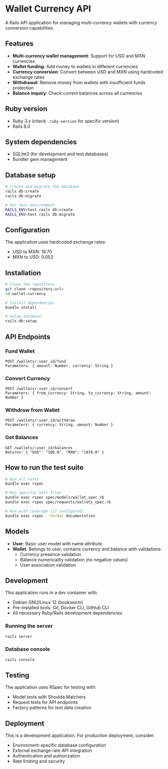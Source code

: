 # Wallet Currency API

A Rails API application for managing multi-currency wallets with currency conversion capabilities.

## Features

- **Multi-currency wallet management**: Support for USD and MXN currencies
- **Wallet funding**: Add money to wallets in different currencies
- **Currency conversion**: Convert between USD and MXN using hardcoded exchange rates
- **Withdrawal**: Remove money from wallets with insufficient funds protection
- **Balance inquiry**: Check current balances across all currencies

## Ruby version

- Ruby 3.x (check `.ruby-version` for specific version)
- Rails 8.0

## System dependencies

- SQLite3 (for development and test databases)
- Bundler gem management

## Database setup

```bash
# Create and migrate the database
rails db:create
rails db:migrate

# For test environment
RAILS_ENV=test rails db:create
RAILS_ENV=test rails db:migrate
```

## Configuration

The application uses hardcoded exchange rates:
- USD to MXN: 18.70
- MXN to USD: 0.053

## Installation

```bash
# Clone the repository
git clone <repository-url>
cd wallet-currency

# Install dependencies
bundle install

# Setup database
rails db:setup
```

## API Endpoints

### Fund Wallet
```
POST /wallets/:user_id/fund
Parameters: { amount: Number, currency: String }
```

### Convert Currency
```
POST /wallets/:user_id/convert
Parameters: { from_currency: String, to_currency: String, amount: Number }
```

### Withdraw from Wallet
```
POST /wallets/:user_id/withdraw
Parameters: { currency: String, amount: Number }
```

### Get Balances
```
GET /wallets/:user_id/balances
Returns: { "USD": "100.0", "MXN": "1870.0" }
```

## How to run the test suite

```bash
# Run all tests
bundle exec rspec

# Run specific test files
bundle exec rspec spec/models/wallet_spec.rb
bundle exec rspec spec/requests/wallets_spec.rb

# Run with coverage (if configured)
bundle exec rspec --format documentation
```

## Models

- **User**: Basic user model with name attribute
- **Wallet**: Belongs to user, contains currency and balance with validations:
  - Currency presence validation
  - Balance numericality validation (no negative values)
  - User association validation

## Development

This application runs in a dev container with:
- Debian GNU/Linux 12 (bookworm)
- Pre-installed tools: Git, Docker CLI, GitHub CLI
- All necessary Ruby/Rails development dependencies

### Running the server

```bash
rails server
```

### Database console

```bash
rails console
```

## Testing

The application uses RSpec for testing with:
- Model tests with Shoulda Matchers
- Request tests for API endpoints
- Factory patterns for test data creation

## Deployment

This is a development application. For production deployment, consider:
- Environment-specific database configuration
- External exchange rate API integration
- Authentication and authorization
- Rate limiting and security

